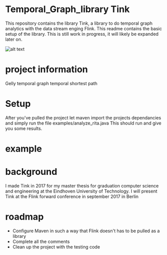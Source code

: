 # Temporal_Graph_library Tink
This repository contains the library Tink, a library to do temporal graph analytics with the data stream enging Flink. This readme contains the basic setup of the library. This is still work in progress, it will likely be expanded later on.

![alt text](https://github.com/otherwise777/Temporal_Graph_library/blob/master/img/logo3.png?raw=true)

# project information
Gelly
temporal graph
temporal shortest path

# Setup
After you've pulled the project let maven import the projects dependancies and simply run the file examples/analyze_rita.java
This should run and give you some results.

# example

# background
I made Tink in 2017 for my master thesis for graduation computer science and engineering at the Eindhoven University of Technology. I will present Tink at the Flink forward conference in september 2017 in Berlin

# roadmap
* Configure Maven in such a way that Flink doesn't has to be pulled as a library
* Complete all the comments
* Clean up the project with the testing code

